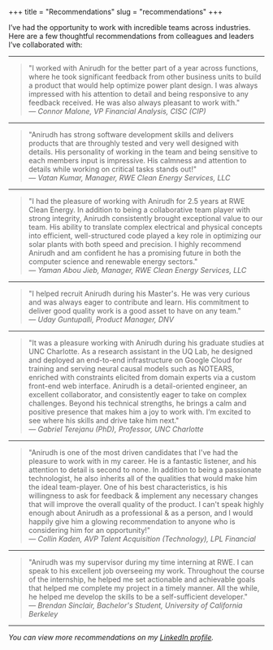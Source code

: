 +++
title = "Recommendations"
slug = "recommendations"
+++

I’ve had the opportunity to work with incredible teams across industries.  
Here are a few thoughtful recommendations from colleagues and leaders I’ve collaborated with:

---

> "I worked with Anirudh for the better part of a year across functions, where he took significant feedback from other business units to build a product that would help optimize power plant design. I was always impressed with his attention to detail and being responsive to any feedback received. He was also always pleasant to work with."  
> — *Connor Malone, VP Financial Analysis, CISC (CIP)*

---

> "Anirudh has strong software development skills and delivers products that are throughly tested and very well designed with details. His personality of working in the team and being sensitive to each members input is impressive. His calmness and attention to details while working on critical tasks stands out!"  
> — *Vatan Kumar, Manager, RWE Clean Energy Services, LLC*

---

> "I had the pleasure of working with Anirudh for 2.5 years at RWE Clean Energy. In addition to being a collaborative team player with strong integrity, Anirudh consistently brought exceptional value to our team. His ability to translate complex electrical and physical concepts into efficient, well-structured code played a key role in optimizing our solar plants with both speed and precision. I highly recommend Anirudh and am confident he has a promising future in both the computer science and renewable energy sectors."  
> — *Yaman Abou Jieb, Manager, RWE Clean Energy Services, LLC*

---

> "I helped recruit Anirudh during his Master's. He was very curious and was always eager to contribute and learn. His commitment to deliver good quality work is a good asset to have on any team."  
> — *Uday Guntupalli, Product Manager, DNV*

---

> "It was a pleasure working with Anirudh during his graduate studies at UNC Charlotte. As a research assistant in the UQ Lab, he designed and deployed an end-to-end infrastructure on Google Cloud for training and serving neural causal models such as NOTEARS, enriched with constraints elicited from domain experts via a custom front-end web interface. Anirudh is a detail-oriented engineer, an excellent collaborator, and consistently eager to take on complex challenges. Beyond his technical strengths, he brings a calm and positive presence that makes him a joy to work with. I’m excited to see where his skills and drive take him next."  
> — *Gabriel Terejanu (PhD), Professor, UNC Charlotte*

---

> "Anirudh is one of the most driven candidates that I've had the pleasure to work with in my career. He is a fantastic listener, and his attention to detail is second to none. In addition to being a passionate technologist, he also inherits all of the qualities that would make him the ideal team-player. One of his best characteristics, is his willingness to ask for feedback & implement any necessary changes that will improve the overall quality of the product. I can't speak highly enough about Anirudh as a professional & as a person, and I would happily give him a glowing recommendation to anyone who is considering him for an opportunity!"  
> — *Collin Kaden, AVP Talent Acquisition (Technology), LPL Financial*

---

> "Anirudh was my supervisor during my time interning at RWE. I can speak to his excellent job overseeing my work. Throughout the course of the internship, he helped me set actionable and achievable goals that helped me complete my project in a timely manner. All the while, he helped me develop the skills to be a self-sufficient developer."  
> — *Brendan Sinclair, Bachelor's Student, University of California Berkeley*

---

*You can view more recommendations on my [LinkedIn profile](https://www.linkedin.com/in/anirudhsshirahati).*
